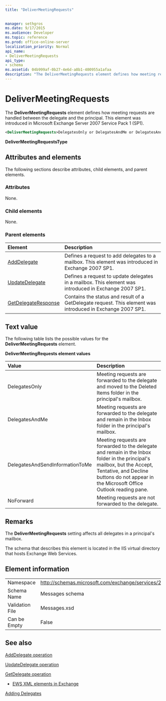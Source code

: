 ```yaml
---
title: "DeliverMeetingRequests"
 
 
manager: sethgros
ms.date: 9/17/2015
ms.audience: Developer
ms.topic: reference
ms.prod: office-online-server
localization_priority: Normal
api_name:
- DeliverMeetingRequests
api_type:
- schema
ms.assetid: 04b999af-0b27-4e6d-a8b1-400955a1afaa
description: "The DeliverMeetingRequests element defines how meeting requests are handled between the delegate and the principal. This element was introduced in Microsoft Exchange Server 2007 Service Pack 1 (SP1)."
---
```


# DeliverMeetingRequests

The **DeliverMeetingRequests** element defines how meeting requests are handled between the delegate and the principal. This element was introduced in Microsoft Exchange Server 2007 Service Pack 1 (SP1). 
  
```XML
<DeliverMeetingRequests>DelegatesOnly or DelegatesAndMe or DelegatesAndSendInformationToMe or NoForward</DeliverMeetingRequests>
```

 **DeliverMeetingRequestsType**
## Attributes and elements

The following sections describe attributes, child elements, and parent elements.
  
### Attributes

None.
  
### Child elements

None.
  
### Parent elements

|**Element**|**Description**|
|:-----|:-----|
|[AddDelegate](adddelegate.md) <br/> |Defines a request to add delegates to a mailbox. This element was introduced in Exchange 2007 SP1.  <br/> |
|[UpdateDelegate](updatedelegate.md) <br/> |Defines a request to update delegates in a mailbox. This element was introduced in Exchange 2007 SP1.  <br/> |
|[GetDelegateResponse](getdelegateresponse.md) <br/> |Contains the status and result of a GetDelegate request. This element was introduced in Exchange 2007 SP1.  <br/> |
   
## Text value

The following table lists the possible values for the **DeliverMeetingRequests** element. 
  
**DeliverMeetingRequests element values**

|**Value**|**Description**|
|:-----|:-----|
|DelegatesOnly  <br/> |Meeting requests are forwarded to the delegate and moved to the Deleted Items folder in the principal's mailbox.  <br/> |
|DelegatesAndMe  <br/> |Meeting requests are forwarded to the delegate and remain in the Inbox folder in the principal's mailbox.  <br/> |
|DelegatesAndSendInformationToMe  <br/> |Meeting requests are forwarded to the delegate and remain in the Inbox folder in the principal's mailbox, but the Accept, Tentative, and Decline buttons do not appear in the Microsoft Office Outlook reading pane.  <br/> |
|NoForward  <br/> |Meeting requests are not forwarded to the delegate.  <br/> |
   
## Remarks

The **DeliverMeetingRequests** setting affects all delegates in a principal's mailbox. 
  
The schema that describes this element is located in the IIS virtual directory that hosts Exchange Web Services.
  
## Element information

|||
|:-----|:-----|
|Namespace  <br/> |http://schemas.microsoft.com/exchange/services/2006/messages  <br/> |
|Schema Name  <br/> |Messages schema  <br/> |
|Validation File  <br/> |Messages.xsd  <br/> |
|Can be Empty  <br/> |False  <br/> |
   
## See also



[AddDelegate operation](adddelegate-operation.md)
  
[UpdateDelegate operation](updatedelegate-operation.md)
  
[GetDelegate operation](getdelegate-operation.md)


- [EWS XML elements in Exchange](ews-xml-elements-in-exchange.md)


[Adding Delegates](http://msdn.microsoft.com/library/3a744150-66a3-4a13-9433-793603ba5038%28Office.15%29.aspx)

